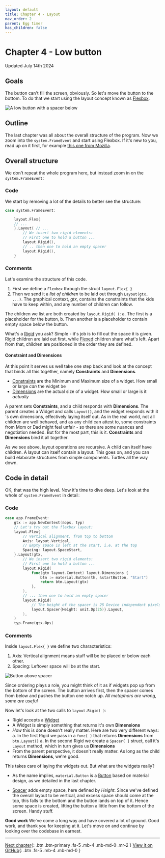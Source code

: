 ```yaml
---
layout: default
title: Chapter 4 - Layout
nav_order: 2
parent: Egg timer
has_children: false
---
```


# Chapter 4 - Low button

Updated July 14th 2024

## Goals

The button can't fill the screen, obviously. So let's move the button to the bottom. To do that we start using the layout concept known as [Flexbox](https://pkg.go.dev/gioui.org/layout#Flex).

![A low button with a spacer below](04_button_low.png)

## Outline

The last chapter was all about the overall structure of the program. Now we zoom into the `system.FrameEvent` and start using Flexbox. If it's new to you, read up on it first, for example [this one from Mozilla](https://developer.mozilla.org/en-US/docs/Web/CSS/CSS_Flexible_Box_Layout/Basic_Concepts_of_Flexbox).

## Overall structure

We don't repeat the whole program here, but instead zoom in on the `system.FrameEvent`:

### Code

We start by removing a lot of the details to better see the structure:

```go
case system.FrameEvent:

    layout.Flex{
    // ...
    }.Layout( // ...
        // We insert two rigid elements:
        // First one to hold a button ...
        layout.Rigid(),
        // .. then one to hold an empty spacer
        layout.Rigid(),
    }
```

### Comments

Let's examine the structure of this code.

1. First we define a `Flexbox` through the struct `layout.Flex{ }`
1. Then we send it a _list of children_ to be laid out through `Layout(gtx, ...)`. The graphical context, _gtx_, contains the constraints that the kids have to keep within, and any number of children can follow.

The children we list are both created by `layout.Rigid( )`:
a. The first is a placeholder for the button,
b. Then another is a placeholder to contain empty space below the button.

What's a [Rigid](https://pkg.go.dev/gioui.org/layout?utm_source=gopls#Rigid) you ask? Simple - it's job is to fill out the space it is given. Rigid children are laid out first, while [Flexed](https://pkg.go.dev/gioui.org/layout?utm_source=gopls#Flexed) children share what's left. Apart from that, children are positioned in the order they are defined.

#### Constraint and Dimensions

At this point it serves us well take one step back and look at the concept that binds all this together, namely **Constraints** and **Dimensions**.

- [Constraints](https://pkg.go.dev/gioui.org/layout?utm_source=gopls#Constraints) are the Minimum and Maximum size of a widget. How small or large _can_ the widget be
- [Dimensions](https://pkg.go.dev/gioui.org/layout?utm_source=gopls#Dimensions) are the actual size of a widget. How small or large is it _actually_

A parent sets **Constraints**, and a child responds with **Dimensions**. The parent creates a Widget and calls `Layout()`, and the widget responds with it´s own dimensions, effectively laying itself out. As in the real world, not all children are well behaved, and as any child can attest to, some constraints from Mom or Dad might feel unfair - so there are some nuances and negotiation needed. But for the most part, this is it. **Constraints** and **Dimensions** bind it all together.

As we see above, layout operations are recursive. A child can itself have children. A layout can itself contain a layout. This goes on, and you can build elaborate structures from simple components. Turtles all the way down.

## Code in detail

OK, that was the high level. Now it's time to dive deep. Let's look at the whole of `system.FrameEvent` in detail:

### Code

```go
case app.FrameEvent:
    gtx := app.NewContext(&ops, typ)
    // Let's try out the flexbox layout:
    layout.Flex{
        // Vertical alignment, from top to bottom
        Axis: layout.Vertical,
        // Empty space is left at the start, i.e. at the top
        Spacing: layout.SpaceStart,
    }.Layout(gtx,
        // We insert two rigid elements:
        // First one to hold a button ...
        layout.Rigid(
            func(gtx layout.Context) layout.Dimensions {
                btn := material.Button(th, &startButton, "Start")
                return btn.Layout(gtx)
            },
        ),
        // ... then one to hold an empty spacer
        layout.Rigid(
            // The height of the spacer is 25 Device independent pixels
            layout.Spacer{Height: unit.Dp(25)}.Layout,
        ),
    )
    typ.Frame(gtx.Ops)
```

### Comments

Inside `layout.Flex{ }` we define two characteristics:

1.  Axis: Vertical alignment means stuff will be be placed or below each other.
1.  Spacing: Leftover space will be at the start.

![Button above spacer](04_button_above_spacer.jpg)

Since ordering plays a role, you might think of it as if widgets pop up from the bottom of the screen. The button arrives first, then the spacer comes from below and pushes the button one notch up. _All metaphors are wrong, some are useful_

Now let's look at the two calls to `layout.Rigid( )`:

- Rigid accepts a [Widget](https://pkg.go.dev/gioui.org/layout?utm_source=gopls#Widget)
- A Widget is simply something that returns it's own **Dimensions**
- _How_ this is done doesn't really matter. Here are two very different ways:
  a. In the first Rigid we pass in a `func( )` that returns **Dimensions** from `btn.Layout()`
  a. In the second Rigid we create a `Spacer{ }` struct, call it's `Layout` method, which in turn gives us **Dimensions**
- From the parent perspective, it doesn't really matter. As long as the child returns **Dimensions**, we're good.

This takes care of laying the widgets out. But what are the widgets really?

- As the name implies, `material.Button` is a [Button](https://pkg.go.dev/gioui.org/widget/material?utm_source=gopls#Button) based on material design, as we detailed in the last chapter.

- [Spacer](https://pkg.go.dev/gioui.org@v0.0.0-20210504193539-82fff0178bed/layout?utm_source=gopls#Spacer) adds empty space, here defined by _Height_. Since we've defined the overall layout to be vertical, and excess space should come at the top, this falls to the bottom and the button lands on top of it. Hence some space is created, lifting the button a little from the bottom of the screen. Handy stuff.

**Good work**
We've come a long way and have covered a lot of ground. Good work, and thank you for keeping at it. Let's move on and continue by looking over the codebase in earnest.

---

[Next chapter](05_button_low_refactored.md){: .btn .btn-primary .fs-5 .mb-4 .mb-md-0 .mr-2 }
[View it on GitHub](https://github.com/jonegil/gui-with-gio/tree/main/egg_timer){: .btn .fs-5 .mb-4 .mb-md-0 }

